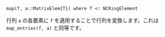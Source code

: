 ```
map(f, a::MatrixElem{T}) where T <: NCRingElement
```

行列 `a` の各要素に `f` を適用することで行列を変換します。これは `map_entries(f, a)` と同等です。

